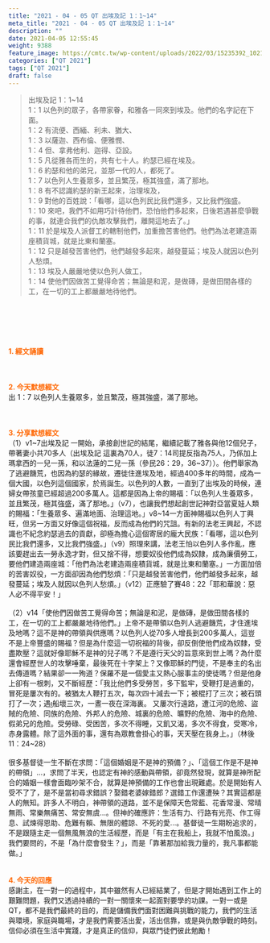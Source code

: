 ```yaml
---
title: "2021 - 04 - 05 QT 出埃及記 1：1~14"
meta_title: "2021 - 04 - 05 QT 出埃及記 1：1~14"
description: ""
date: 2021-04-05 12:55:45
weight: 9388
feature_image: https://cmtc.tw/wp-content/uploads/2022/03/15235392_10211799862337740_180693556567566654_o-1.webp
categories: ["QT 2021"]
tags: ["QT 2021"]
draft: false
---
```


<blockquote>出埃及記 1：1~14<br />
1：1 以色列的眾子，各帶家眷，和雅各一同來到埃及。他們的名字記在下面。<br />
1：2 有流便、西緬、利未、猶大、<br />
1：3 以薩迦、西布倫、便雅憫、<br />
1：4 但、拿弗他利、迦得、亞設。<br />
1：5 凡從雅各而生的，共有七十人。約瑟已經在埃及。<br />
1：6 約瑟和他的弟兄，並那一代的人，都死了。<br />
1：7 以色列人生養眾多，並且繁茂，極其強盛，滿了那地。<br />
1：8 有不認識約瑟的新王起來，治理埃及，<br />
1：9 對他的百姓說：「看哪，這以色列民比我們還多，又比我們強盛。<br />
1：10 來吧，我們不如用巧計待他們，恐怕他們多起來，日後若遇甚麼爭戰的事，就連合我們的仇敵攻擊我們，離開這地去了。」<br />
1：11 於是埃及人派督工的轄制他們，加重擔苦害他們。他們為法老建造兩座積貨城，就是比東和蘭塞。<br />
1：12 只是越發苦害他們，他們越發多起來，越發蔓延；埃及人就因以色列人愁煩。<br />
1：13 埃及人嚴嚴地使以色列人做工，<br />
1：14 使他們因做苦工覺得命苦；無論是和泥，是做磚，是做田間各樣的工，在一切的工上都嚴嚴地待他們。</blockquote><br />
&nbsp;<br />
<br />
&nbsp;<br />
<br />
<span style="color: #ff6600;"><strong>1. </strong><strong>經文誦讀</strong></span><br />
<br />
<span style="color: #ff6600;"><strong> </strong></span><br />
<br />
<span style="color: #ff6600;"><strong>2. 今天默想</strong><strong>經文<br />
</strong></span>出 1：7 以色列人生養眾多，並且繁茂，極其強盛，滿了那地。<br />
<br />
&nbsp;<br />
<br />
<span style="color: #ff6600;"><strong>3. 分享默想經文<br />
</strong></span>（1）v1~7出埃及記 一開始，承接創世記的結尾，繼續記載了雅各與他12個兒子，帶著妻小共70多人（出埃及記 這裏為70人，徒7：14司提反指為75人，乃係加上瑪拿西的一兒一孫，和以法蓮的二兒一孫（參民26：29，36~37））。他們舉家為了逃避饑荒，也因為約瑟的緣故，遷徙住進埃及地，經過400多年的時間，成為一個大國，以色列這個國家，於焉誕生。以色列的人數，一直到了出埃及的時候，連婦女帶孩童已經超過200多萬人。這都是因為上帝的賜福：「以色列人生養眾多，並且繁茂，極其強盛，滿了那地。」（v7），也讓我們想起創世記神對亞當夏娃人類的賜福：「生養眾多、遍滿地面、治理這地。」v8~14一方面神賜福以色列人丁興旺，但另一方面又好像這個祝福，反而成為他們的咒詛。有新的法老王興起，不認識也不紀念約瑟過去的貢獻，卻極為擔心這個寄居的龐大民族：「看哪，這以色列民比我們還多，又比我們強盛。」（v9）照理來講，法老王怕以色列人多作亂，應該要趕出去一勞永逸才對，但又捨不得，想要奴役他們成為奴隸，成為廉價勞工，要他們建造兩座城：「他們為法老建造兩座積貨城，就是比東和蘭塞。」一方面加倍的苦害奴役，一方面卻因為他們愁煩：「只是越發苦害他們，他們越發多起來，越發蔓延；埃及人就因以色列人愁煩。」（v12）正應驗了賽48：22「耶和華說：惡人必不得平安！」<br />
<br />
（2）v14「使他們因做苦工覺得命苦；無論是和泥，是做磚，是做田間各樣的工，在一切的工上都嚴嚴地待他們。」上帝不是帶領以色列人逃避饑荒，才住進埃及地嗎？這不是神的帶領與供應嗎？以色列人從70多人增長到200多萬人，這豈不是上帝豐盛的賜福？但是為什麼這一切祝福的背後，卻反倒使他們成為奴隸，受盡欺壓？這就好像耶穌不是神的兒子嗎？不是遵行天父的旨意來到世上嗎？為什麼還會經歷世人的攻擊唾棄，最後死在十字架上？又像耶穌的門徒，不是奉主的名出去傳道嗎？結果卻一一殉道？保羅不是一個愛主又熱心服事主的使徒嗎？但是他身上卻有一根刺，又不斷經歷：「我比他們多受勞苦，多下監牢，受鞭打是過重的，冒死是屢次有的。被猶太人鞭打五次，每次四十減去一下；被棍打了三次；被石頭打了一次；遇船壞三次，一晝一夜在深海裏。 又屢次行遠路，遭江河的危險、盜賊的危險、同族的危險、外邦人的危險、城裏的危險、曠野的危險、海中的危險、假弟兄的危險。受勞碌、受困苦，多次不得睡，又飢又渴，多次不得食，受寒冷，赤身露體。除了這外面的事，還有為眾教會掛心的事，天天壓在我身上。」（林後11：24~28）<br />
<br />
很多基督徒一生不斷在求問：「這個婚姻是不是神的預備？」、「這個工作是不是神的帶領」…，求問了半天，也認定有神的感動與帶領，卻竟然發現，就算是神所配合的婚姻一樣會面臨吵架不合，就算是神預備的工作也會出現難處。於是開始有人受不了了，是不是當初尋求錯誤？娶錯老婆嫁錯郎？選錯工作還遭殃？其實這都是人的無知。許多人不明白，神帶領的道路，並不是保障天色常藍、花香常漫、常晴無雨、常樂無痛苦、常安無虞…。但神的確應許：生活有力、行路有光亮、作工得息、試煉得恩助、危難有賴、無限的體諒、不死的愛…。基督徒一生期盼追求的，不是跟隨主走一個無風無浪的生活經歷，而是「有主在我船上，我就不怕風浪。」我們要問的，不是「為什麼會發生？」，而是「靠著那加給我力量的，我凡事都能做。」<br />
<br />
<br />
<span style="color: #ff6600;"><strong>4. 今天的回應<br />
</strong></span>感謝主，在一對一的過程中，其中雖然有人已經結業了，但是才開始遇到工作上的艱難問題，我們又透過持續的一對一關懷來一起面對要學的功課。一對一或是QT，都不是我們最終的目的，而是儲備我們面對困難與挑戰的能力，我們的生活與環境，家庭與職場，才是我們需要活出愛，活出信靠，或是與仇敵爭戰的時刻。信仰必須在生活中實踐，才是真正的信仰，與眾門徒們彼此勉勵！<br />
<br />
&nbsp;
        